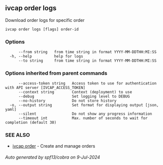 ## ivcap order logs

Download order logs for specific order

```
ivcap order logs [flags] order-id
```

### Options

```
      --from string   from time string in format YYYY-MM-DDTHH:MI:SS
  -h, --help          help for logs
      --to string     from time string in format YYYY-MM-DDTHH:MI:SS
```

### Options inherited from parent commands

```
      --access-token string   Access token to use for authentication with API server [IVCAP_ACCESS_TOKEN]
      --context string        Context (deployment) to use
      --debug                 Set logging level to DEBUG
      --no-history            Do not store history
  -o, --output string         Set format for displaying output [json, yaml]
      --silent                Do not show any progress information
      --timeout int           Max. number of seconds to wait for completion (default 30)
```

### SEE ALSO

* [ivcap order](ivcap_order.md)	 - Create and manage orders 

###### Auto generated by spf13/cobra on 9-Jul-2024
